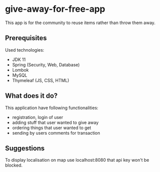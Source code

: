 # give-away-for-free-app
This app is for the community to reuse items rather than throw them away.

## Prerequisites
Used technologies:
- JDK 11
- Spring (Security, Web, Database)
- Lombok
- MySQL
- Thymeleaf (JS, CSS, HTML)

## What does it do?
This application have following functionalities:
- registration, login of user
- adding stuff that user wanted to give away
- ordering things that user wanted to get
- sending by users comments for transaction

## Suggestions
To display localisation on map use localhost:8080 that api key won't be blocked. 


